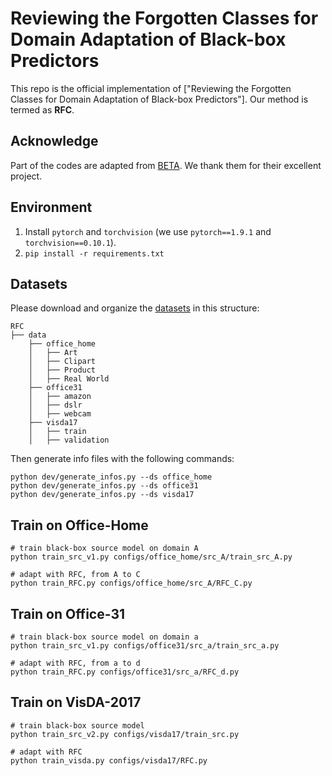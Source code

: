 # Reviewing the Forgotten Classes for Domain Adaptation of Black-box Predictors
This repo is the official implementation of ["Reviewing the Forgotten Classes for Domain Adaptation of Black-box Predictors"].
Our method is termed as **RFC**.

## Acknowledge
Part of the codes are adapted from [BETA](https://github.com/xyupeng/BETA). We thank them for their excellent project.

## Environment

1. Install `pytorch` and `torchvision` (we use `pytorch==1.9.1` and `torchvision==0.10.1`).
2. `pip install -r requirements.txt`

## Datasets
Please download and organize the [datasets](https://github.com/jindongwang/transferlearning/blob/master/data/dataset.md) in this structure:
```
RFC
├── data
    ├── office_home
    │   ├── Art
    │   ├── Clipart
    │   ├── Product
    │   ├── Real World
    ├── office31
    │   ├── amazon
    │   ├── dslr
    │   ├── webcam
    ├── visda17
    │   ├── train
    │   ├── validation 
```

Then generate info files with the following commands:
```
python dev/generate_infos.py --ds office_home
python dev/generate_infos.py --ds office31
python dev/generate_infos.py --ds visda17
```

## Train on Office-Home
```
# train black-box source model on domain A
python train_src_v1.py configs/office_home/src_A/train_src_A.py

# adapt with RFC, from A to C
python train_RFC.py configs/office_home/src_A/RFC_C.py
```

## Train on Office-31
```
# train black-box source model on domain a
python train_src_v1.py configs/office31/src_a/train_src_a.py

# adapt with RFC, from a to d
python train_RFC.py configs/office31/src_a/RFC_d.py
```

## Train on VisDA-2017 
```
# train black-box source model
python train_src_v2.py configs/visda17/train_src.py

# adapt with RFC
python train_visda.py configs/visda17/RFC.py
```
